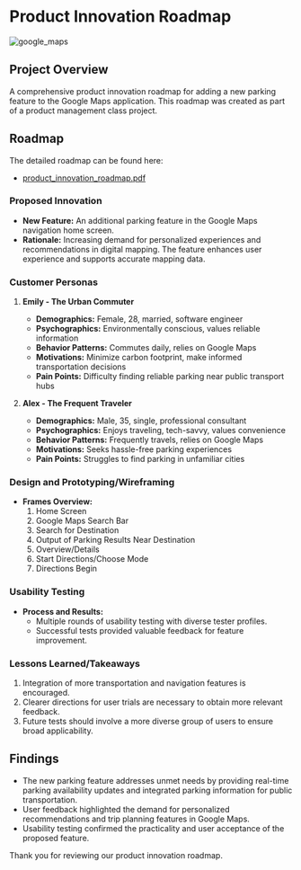 # Product Innovation Roadmap

![google_maps](https://github.com/JaiBhatia19/London-Bike-Rides-Dashboard/assets/143343337/69da7bb2-c14a-46e8-9d2a-09a15ed924c2)

## Project Overview
A comprehensive product innovation roadmap for adding a new parking feature to the Google Maps application. This roadmap was created as part of a product management class project.

## Roadmap
The detailed roadmap can be found here:
- [product_innovation_roadmap.pdf](Product_Innovation_Roadmap.pdf)

### Proposed Innovation
- **New Feature:** An additional parking feature in the Google Maps navigation home screen.
- **Rationale:** Increasing demand for personalized experiences and recommendations in digital mapping. The feature enhances user experience and supports accurate mapping data.

### Customer Personas
1. **Emily - The Urban Commuter**
   - **Demographics:** Female, 28, married, software engineer
   - **Psychographics:** Environmentally conscious, values reliable information
   - **Behavior Patterns:** Commutes daily, relies on Google Maps
   - **Motivations:** Minimize carbon footprint, make informed transportation decisions
   - **Pain Points:** Difficulty finding reliable parking near public transport hubs

2. **Alex - The Frequent Traveler**
   - **Demographics:** Male, 35, single, professional consultant
   - **Psychographics:** Enjoys traveling, tech-savvy, values convenience
   - **Behavior Patterns:** Frequently travels, relies on Google Maps
   - **Motivations:** Seeks hassle-free parking experiences
   - **Pain Points:** Struggles to find parking in unfamiliar cities

### Design and Prototyping/Wireframing
- **Frames Overview:**
  1. Home Screen
  2. Google Maps Search Bar
  3. Search for Destination
  4. Output of Parking Results Near Destination
  5. Overview/Details
  6. Start Directions/Choose Mode
  7. Directions Begin

### Usability Testing
- **Process and Results:**
  - Multiple rounds of usability testing with diverse tester profiles.
  - Successful tests provided valuable feedback for feature improvement.

### Lessons Learned/Takeaways
1. Integration of more transportation and navigation features is encouraged.
2. Clearer directions for user trials are necessary to obtain more relevant feedback.
3. Future tests should involve a more diverse group of users to ensure broad applicability.

## Findings
- The new parking feature addresses unmet needs by providing real-time parking availability updates and integrated parking information for public transportation.
- User feedback highlighted the demand for personalized recommendations and trip planning features in Google Maps.
- Usability testing confirmed the practicality and user acceptance of the proposed feature.

Thank you for reviewing our product innovation roadmap.
